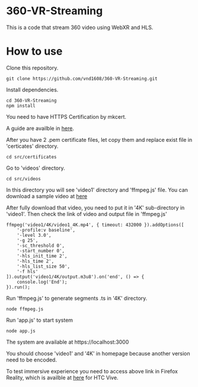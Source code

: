 # 360-VR-Streaming
This is a code that stream 360 video using WebXR and HLS.  
# How to use 
Clone this repository.
 ```
 git clone https://github.com/vnd1608/360-VR-Streaming.git
 ```
 Install dependencies.

```
cd 360-VR-Streaming
npm install
```
You need to have HTTPS Certification by mkcert.

A guide are availble in <a href='https://12bit.vn/articles/tao-https-cho-localhost-su-dung-mkcert/'>here</a>.

After you have 2 .pem certificate files, let copy them and replace exist file in 'certicates' directory.

```
cd src/certificates
```

Go to 'videos' directory.

```
cd src/videos
```
In this directory you will see 'video1' directory and 'ffmpeg.js' file.
You can download a sample video at 
<a href='https://drive.google.com/file/d/1mV2or4-5LppnXOHyivX0joZh2t4shtjO/view?usp=sharing'>here</a>

After fully download that video, you need to put it in '4K' sub-directory in 'video1'.
Then check the link of video and output file in 'ffmpeg.js'
```
ffmpeg('video1/4K/video1_4K.mp4', { timeout: 432000 }).addOptions([
    '-profile:v baseline',
    '-level 3.0',
    '-g 25',
    '-sc_threshold 0',
    '-start_number 0',
    '-hls_init_time 2',
    '-hls_time 2',        
    '-hls_list_size 50',   
    '-f hls'
]).output('video1/4K/output.m3u8').on('end', () => {
    console.log('End');
}).run();
```

Run 'ffmpeg.js' to generate segments .ts in '4K' directory.
```
node ffmpeg.js
```

Run 'app.js' to start system
```
node app.js
```
The system are available at
https://localhost:3000

You should choose 'video1' and '4K' in homepage because another version need to be encoded.

To test immersive experience you need to access above link in Firefox Reality, which is availble at <a href=https://www.viveport.com/05634fed-6dc5-4aa8-865d-af6027f4ec09>here</a> for HTC Vive.
